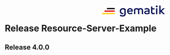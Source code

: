 <img align="right" width="200" height="37" src="assets/Gematik_Logo_Flag.png"/> <br/>

# Release Resource-Server-Example


## Release 4.0.0